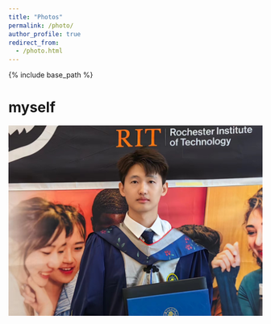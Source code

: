 ```yaml
---
title: "Photos"
permalink: /photo/
author_profile: true
redirect_from:
  - /photo.html
---
```


{% include base_path %}

myself
======
![](https://github.com/JianlongChen-Git/JianlongChen/blob/master/images/JianlongChen.jpg)
